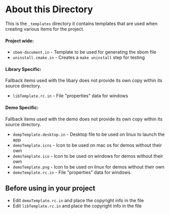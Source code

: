 # About this Directory
This is the `_templates` directory it contains templates that are used when creating various items for the project.

#### Project wide:
  - `sbom-document.in` - Template to be used for generating the sbom file
  - `uninstall.cmake.in` - Creates a `make uninstall` step for testing

#### Library Specific:
Fallback items used with the libary does not provide its own copy within its source directory.

  - `libTemplate.rc.in` - File "properties" data for windows

#### Demo Specific:
Fallback items used with the demo does not provide its own copy within its source directory.

  - `dempTemplate.desktop.in` - Desktop file to be used on linux to launch the app
  - `demoTemplate.icns` - Icon to be used on mac os for demos without their own
  - `demoTemplate.ico` - Icon to be used on windows for demos without their own
  - `demoTemplate.png` - Icon to be used on linux for demos without their own
  - `demoTemplate.rc.in` - File "properties" data for windows.


## Before using in your project
  - Edit `demoTemplate.rc.in` and place the copyright info in the file
  - Edit `libTemplate.rc.in` and place the copyright info in the file
